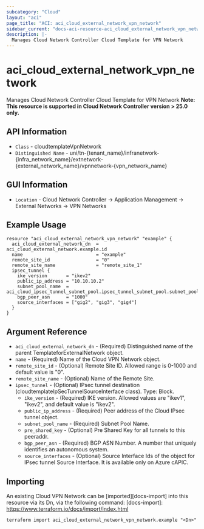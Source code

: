 ```yaml
---
subcategory: "Cloud"
layout: "aci"
page_title: "ACI: aci_cloud_external_network_vpn_network"
sidebar_current: "docs-aci-resource-aci_cloud_external_network_vpn_network"
description: |-
  Manages Cloud Network Controller Cloud Template for VPN Network
---
```


# aci_cloud_external_network_vpn_network #

Manages Cloud Network Controller Cloud Template for VPN Network
<b>Note: This resource is supported in Cloud Network Controller version > 25.0 only.</b>

## API Information ##

* `Class` - cloudtemplateVpnNetwork
* `Distinguished Name` - uni/tn-{tenant_name}/infranetwork-{infra_network_name}/extnetwork-{external_network_name}/vpnnetwork-{vpn_network_name}

## GUI Information ##

* `Location` -  Cloud Network Controller -> Application Management -> External Networks -> VPN Networks


## Example Usage ##

```hcl
resource "aci_cloud_external_network_vpn_network" "example" {
  aci_cloud_external_network_dn  = aci_cloud_external_network.example.id
  name                           = "example"
  remote_site_id                 = "0"
  remote_site_name               = "remote_site_1"
  ipsec_tunnel {
    ike_version       = "ikev2"
    public_ip_address = "10.10.10.2"
    subnet_pool_name  = aci_cloud_ipsec_tunnel_subnet_pool.ipsec_tunnel_subnet_pool.subnet_pool_name
    bgp_peer_asn      = "1000"
    source_interfaces = ["gig2", "gig3", "gig4"]
  }
}
```

## Argument Reference ##

* `aci_cloud_external_network_dn` - (Required) Distinguished name of the parent TemplateforExternalNetwork object.
* `name` - (Required) Name of the Cloud VPN Network object.
* `remote_site_id` - (Optional) Remote Site ID. Allowed range is 0-1000 and default value is "0".
* `remote_site_name` - (Optional) Name of the Remote Site.
* `ipsec_tunnel` - (Optional) IPsec tunnel destination (cloudtemplateIpSecTunnelSourceInterface class). Type: Block.
    * `ike_version` - (Required) IKE version. Allowed values are "ikev1", "ikev2", and default value is "ikev2".
    * `public_ip_address` - (Required) Peer address of the Cloud IPsec tunnel object.
    * `subnet_pool_name` - (Required) Subnet Pool Name.
    * `pre_shared_key` - (Optional) Pre Shared Key for all tunnels to this peeraddr.
    * `bgp_peer_asn` - (Required) BGP ASN Number. A number that uniquely identifies an autonomous system.
    * `source_interfaces` - (Optional) Source Interface Ids of the object for IPsec tunnel Source Interface. It is available only on Azure cAPIC.


## Importing ##

An existing Cloud VPN Network can be [imported][docs-import] into this resource via its Dn, via the following command:
[docs-import]: https://www.terraform.io/docs/import/index.html


```
terraform import aci_cloud_external_network_vpn_network.example "<Dn>"
```